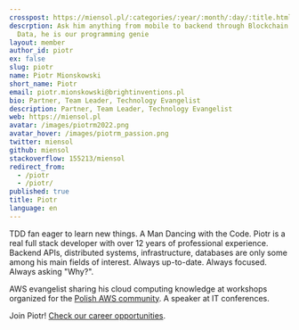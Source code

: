 ```yaml
---
crosspost: https://miensol.pl/:categories/:year/:month/:day/:title.html
descrption: Ask him anything from mobile to backend through Blockchain and Big
  Data, he is our programming genie
layout: member
author_id: piotr
ex: false
slug: piotr
name: Piotr Mionskowski
short_name: Piotr
email: piotr.mionskowski@brightinventions.pl
bio: Partner, Team Leader, Technology Evangelist
description: Partner, Team Leader, Technology Evangelist
web: https://miensol.pl
avatar: /images/piotrm2022.png
avatar_hover: /images/piotrm_passion.png
twitter: miensol
github: miensol
stackoverflow: 155213/miensol
redirect_from:
  - /piotr
  - /piotr/
published: true
title: Piotr
language: en
---
```

TDD fan eager to learn new things. A Man Dancing with the Code. Piotr is a real full stack developer with over 12 years of professional experience. Backend APIs, distributed systems, infrastructure, databases are only some among his main fields of interest. Always up-to-date. Always focused. Always asking "Why?".

AWS evangelist sharing his cloud computing knowledge at workshops organized for the [Polish AWS community](https://www.facebook.com/groups/679812723195646). A speaker at IT conferences.

Join Piotr! [Check our career opportunities](/career).
